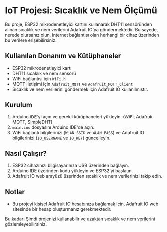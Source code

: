 # IoT Projesi: Sıcaklık ve Nem Ölçümü

Bu proje, ESP32 mikrodenetleyici kartını kullanarak DHT11 sensöründen alınan sıcaklık ve nem verilerini Adafruit IO'ya göndermektedir. Bu sayede, nerede olursanız olun, internet bağlantısı olan herhangi bir cihaz üzerinden bu verilere erişebilirsiniz.

## Kullanılan Donanım ve Kütüphaneler

- ESP32 mikrodenetleyici kartı
- DHT11 sıcaklık ve nem sensörü
- WiFi bağlantısı için `WiFi.h`
- MQTT iletişimi için `Adafruit_MQTT` ve `Adafruit_MQTT_Client`
- Sıcaklık ve nem verilerini göndermek için Adafruit IO kullanılmıştır.

## Kurulum

1. Arduino IDE'yi açın ve gerekli kütüphaneleri yükleyin. (WiFi, Adafruit MQTT, SimpleDHT)
2. `main.ino` dosyasını Arduino IDE'de açın.
3. WiFi bağlantı bilgilerinizi (`WLAN_SSID` ve `WLAN_PASS`) ve Adafruit IO bilgilerinizi (`IO_USERNAME` ve `IO_KEY`) güncelleyin.

## Nasıl Çalışır?

1. ESP32 cihazınızı bilgisayarınıza USB üzerinden bağlayın.
2. Arduino IDE üzerinden kodu yükleyin ve ESP32'yi başlatın.
3. Adafruit IO web arayüzü üzerinden sıcaklık ve nem verilerinizi takip edin.

## Notlar

- Bu projeyi kişisel Adafruit IO hesabınıza bağlamak için, Adafruit IO web sitesinde bir hesap oluşturmanız gerekmektedir.

Bu kadar! Şimdi projenizi kullanabilir ve uzaktan sıcaklık ve nem verilerini gözlemleyebilirsiniz.
